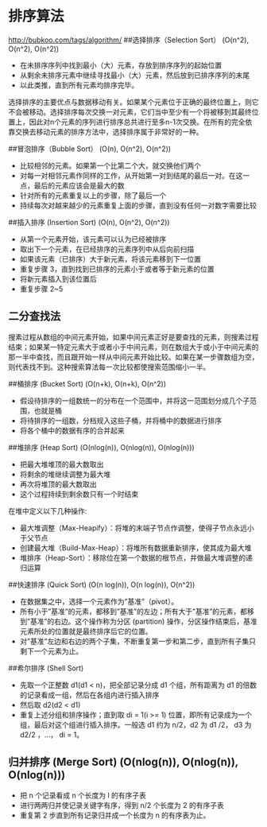 # 排序算法
http://bubkoo.com/tags/algorithm/
##选择排序（Selection Sort） (O(n^2), O(n^2), O(n^2))
* 在未排序序列中找到最小（大）元素，存放到排序序列的起始位置
* 从剩余未排序元素中继续寻找最小（大）元素，然后放到已排序序列的末尾
* 以此类推，直到所有元素均排序完毕。

选择排序的主要优点与数据移动有关。如果某个元素位于正确的最终位置上，则它不会被移动。选择排序每次交换一对元素，它们当中至少有一个将被移到其最终位置上，因此对n个元素的序列进行排序总共进行至多n-1次交换。在所有的完全依靠交换去移动元素的排序方法中，选择排序属于非常好的一种。

##冒泡排序（Bubble Sort） (O(n), O(n^2), O(n^2))
* 比较相邻的元素。如果第一个比第二个大，就交换他们两个
* 对每一对相邻元素作同样的工作，从开始第一对到结尾的最后一对。在这一点，最后的元素应该会是最大的数
* 针对所有的元素重复以上的步骤，除了最后一个
* 持续每次对越来越少的元素重复上面的步骤，直到没有任何一对数字需要比较

##插入排序 (Insertion Sort) (O(n), O(n^2), O(n^2))
* 从第一个元素开始，该元素可以认为已经被排序
* 取出下一个元素，在已经排序的元素序列中从后向前扫描
* 如果该元素（已排序）大于新元素，将该元素移到下一位置
* 重复步骤 3，直到找到已排序的元素小于或者等于新元素的位置
* 将新元素插入到该位置后
* 重复步骤 2~5

## 二分查找法
搜素过程从数组的中间元素开始，如果中间元素正好是要查找的元素，则搜素过程结束；如果某一特定元素大于或者小于中间元素，则在数组大于或小于中间元素的那一半中查找，而且跟开始一样从中间元素开始比较。如果在某一步骤数组为空，则代表找不到。这种搜索算法每一次比较都使搜索范围缩小一半。

##桶排序 (Bucket Sort) (O(n+k), O(n+k), O(n^2))
* 假设待排序的一组数统一的分布在一个范围中，并将这一范围划分成几个子范围，也就是桶
* 将待排序的一组数，分档规入这些子桶，并将桶中的数据进行排序
* 将各个桶中的数据有序的合并起来

##堆排序 (Heap Sort) (O(nlog(n)), O(nlog(n)), O(nlog(n)))
* 把最大堆堆顶的最大数取出
* 将剩余的堆继续调整为最大堆
* 再次将堆顶的最大数取出
* 这个过程持续到剩余数只有一个时结束

在堆中定义以下几种操作:
* 最大堆调整（Max-Heapify）：将堆的末端子节点作调整，使得子节点永远小于父节点
* 创建最大堆（Build-Max-Heap）：将堆所有数据重新排序，使其成为最大堆
* 堆排序（Heap-Sort）：移除位在第一个数据的根节点，并做最大堆调整的递归运算

##快速排序 (Quick Sort) (O(n log(n)), O(n log(n)), O(n^2))
* 在数据集之中，选择一个元素作为”基准”（pivot）。
* 所有小于”基准”的元素，都移到”基准”的左边；所有大于”基准”的元素，都移到”基准”的右边。这个操作称为分区 (partition) 操作，分区操作结束后，基准元素所处的位置就是最终排序后它的位置。
* 对”基准”左边和右边的两个子集，不断重复第一步和第二步，直到所有子集只剩下一个元素为止。

##希尔排序 (Shell Sort)
* 先取一个正整数 d1(d1 < n)，把全部记录分成 d1 个组，所有距离为 d1 的倍数的记录看成一组，然后在各组内进行插入排序
* 然后取 d2(d2 < d1)
* 重复上述分组和排序操作；直到取 di = 1(i >= 1) 位置，即所有记录成为一个组，最后对这个组进行插入排序。一般选 d1 约为 n/2，d2 为 d1 /2， d3 为 d2/2 ，…， di = 1。

## 归并排序 (Merge Sort) (O(nlog(n)), O(nlog(n)), O(nlog(n)))
* 把 n 个记录看成 n 个长度为 l 的有序子表
* 进行两两归并使记录关键字有序，得到 n/2 个长度为 2 的有序子表
* 重复第 2 步直到所有记录归并成一个长度为 n 的有序表为止。